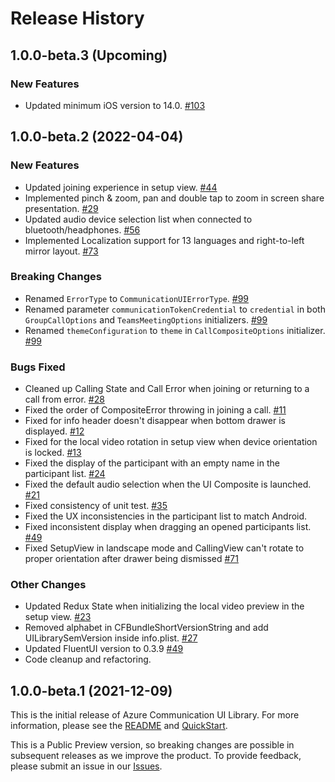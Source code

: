 # Release History
## 1.0.0-beta.3 (Upcoming)
### New Features
- Updated minimum iOS version to 14.0. [#103](https://github.com/Azure/communication-ui-library-ios/pull/103)

## 1.0.0-beta.2 (2022-04-04)
### New Features
- Updated joining experience in setup view. [#44](https://github.com/Azure/communication-ui-library-ios/pull/44)
- Implemented pinch & zoom, pan and double tap to zoom in screen share presentation. [#29](https://github.com/Azure/communication-ui-library-ios/pull/29)
- Updated audio device selection list when connected to bluetooth/headphones. [#56](https://github.com/Azure/communication-ui-library-ios/pull/56)
- Implemented Localization support for 13 languages and right-to-left mirror layout. [#73](https://github.com/Azure/communication-ui-library-ios/pull/73) 
 
### Breaking Changes
- Renamed `ErrorType` to `CommunicationUIErrorType`. [#99](https://github.com/Azure/communication-ui-library-ios/pull/99)
- Renamed parameter `communicationTokenCredential` to `credential` in both `GroupCallOptions` and `TeamsMeetingOptions` initializers. [#99](https://github.com/Azure/communication-ui-library-ios/pull/99)
- Renamed `themeConfiguration` to `theme` in `CallCompositeOptions` initializer. [#99](https://github.com/Azure/communication-ui-library-ios/pull/99)

### Bugs Fixed
- Cleaned up Calling State and Call Error when joining or returning to a call from error. [#28](https://github.com/Azure/communication-ui-library-ios/pull/28)
- Fixed the order of CompositeError throwing in joining a call. [#11](https://github.com/Azure/communication-ui-library-ios/pull/11)
- Fixed for info header doesn't disappear when bottom drawer is displayed. [#12](https://github.com/Azure/communication-ui-library-ios/pull/12)
- Fixed for the local video rotation in setup view when device orientation is locked. [#13](https://github.com/Azure/communication-ui-library-ios/pull/13)
- Fixed the display of the participant with an empty name in the participant list. [#24](https://github.com/Azure/communication-ui-library-ios/pull/24)
- Fixed the default audio selection when the UI Composite is launched. [#21](https://github.com/Azure/communication-ui-library-ios/pull/21)
- Fixed consistency of unit test. [#35](https://github.com/Azure/communication-ui-library-ios/pull/35)
- Fixed the UX inconsistencies in the participant list to match Android.
- Fixed inconsistent display when dragging an opened participants list. [#49](https://github.com/Azure/communication-ui-library-ios/pull/49)
- Fixed SetupView in landscape mode and CallingView can't rotate to proper orientation after drawer being dismissed [#71](https://github.com/Azure/communication-ui-library-ios/pull/71)

### Other Changes
- Updated Redux State when initializing the local video preview in the setup view. [#23](https://github.com/Azure/communication-ui-library-ios/pull/23)
- Removed alphabet in CFBundleShortVersionString and add UILibrarySemVersion inside info.plist. [#27](https://github.com/Azure/communication-ui-library-ios/pull/27)
- Updated FluentUI version to 0.3.9 [#49](https://github.com/Azure/communication-ui-library-ios/pull/49)
- Code cleanup and refactoring.


## 1.0.0-beta.1 (2021-12-09)
This is the initial release of Azure Communication UI Library. For more information, please see the [README](README.md) and [QuickStart](https://docs.microsoft.com/en-us/azure/communication-services/quickstarts/ui-library/get-started-call?tabs=kotlin&pivots=platform-ios).

This is a Public Preview version, so breaking changes are possible in subsequent releases as we improve the product. To provide feedback, please submit an issue in our [Issues](https://github.com/Azure/communication-ui-library-ios/issues).
